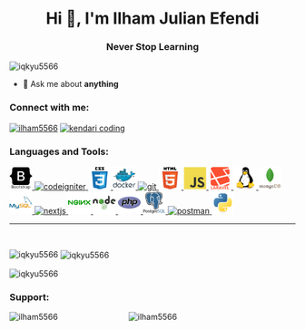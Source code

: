<h1 align="center">Hi 👋, I'm Ilham Julian Efendi</h1>
<h3 align="center">Never Stop Learning</h3>

<p align="left"><img src="https://komarev.com/ghpvc/?username=iqkyu5566&label=Profile%20views&color=0e75b6&style=flat" alt="iqkyu5566" /></p>

- 💬 Ask me about **anything**

<h3 align="left">Connect with me:</h3>
<p align="left">
  <a href="https://linkedin.com/in/ilham5566" target="blank"
    ><img align="center" src="https://raw.githubusercontent.com/rahuldkjain/github-profile-readme-generator/master/src/images/icons/Social/linked-in-alt.svg" alt="ilham5566" height="30" width="40"
  /></a>
  <a href="https://www.youtube.com/c/kendari coding" target="blank"
    ><img align="center" src="https://raw.githubusercontent.com/rahuldkjain/github-profile-readme-generator/master/src/images/icons/Social/youtube.svg" alt="kendari coding" height="30" width="40"
  /></a>
</p>

<h3 align="left">Languages and Tools:</h3>
<p align="left">
  <a href="https://getbootstrap.com" target="_blank" rel="noreferrer"> <img src="https://raw.githubusercontent.com/devicons/devicon/master/icons/bootstrap/bootstrap-plain-wordmark.svg" alt="bootstrap" width="40" height="40" /> </a>
  <a href="https://codeigniter.com" target="_blank" rel="noreferrer"> <img src="https://cdn.worldvectorlogo.com/logos/codeigniter.svg" alt="codeigniter" width="40" height="40" /> </a>
  <a href="https://www.w3schools.com/css/" target="_blank" rel="noreferrer"> <img src="https://raw.githubusercontent.com/devicons/devicon/master/icons/css3/css3-original-wordmark.svg" alt="css3" width="40" height="40" /> </a>
  <a href="https://www.docker.com/" target="_blank" rel="noreferrer"> <img src="https://raw.githubusercontent.com/devicons/devicon/master/icons/docker/docker-original-wordmark.svg" alt="docker" width="40" height="40" /> </a>
  <a href="https://git-scm.com/" target="_blank" rel="noreferrer"> <img src="https://www.vectorlogo.zone/logos/git-scm/git-scm-icon.svg" alt="git" width="40" height="40" /> </a>
  <a href="https://www.w3.org/html/" target="_blank" rel="noreferrer"> <img src="https://raw.githubusercontent.com/devicons/devicon/master/icons/html5/html5-original-wordmark.svg" alt="html5" width="40" height="40" /> </a>
  <a href="https://developer.mozilla.org/en-US/docs/Web/JavaScript" target="_blank" rel="noreferrer">
    <img src="https://raw.githubusercontent.com/devicons/devicon/master/icons/javascript/javascript-original.svg" alt="javascript" width="40" height="40" />
  </a>
  <a href="https://laravel.com/" target="_blank" rel="noreferrer"> <img src="https://raw.githubusercontent.com/devicons/devicon/master/icons/laravel/laravel-plain-wordmark.svg" alt="laravel" width="40" height="40" /> </a>
  <a href="https://www.linux.org/" target="_blank" rel="noreferrer"> <img src="https://raw.githubusercontent.com/devicons/devicon/master/icons/linux/linux-original.svg" alt="linux" width="40" height="40" /> </a>
  <a href="https://www.mongodb.com/" target="_blank" rel="noreferrer"> <img src="https://raw.githubusercontent.com/devicons/devicon/master/icons/mongodb/mongodb-original-wordmark.svg" alt="mongodb" width="40" height="40" /> </a>
  <a href="https://www.mysql.com/" target="_blank" rel="noreferrer"> <img src="https://raw.githubusercontent.com/devicons/devicon/master/icons/mysql/mysql-original-wordmark.svg" alt="mysql" width="40" height="40" /> </a>
  <a href="https://nextjs.org/" target="_blank" rel="noreferrer"> <img src="https://cdn.worldvectorlogo.com/logos/nextjs-2.svg" alt="nextjs" width="40" height="40" /> </a>
  <a href="https://www.nginx.com" target="_blank" rel="noreferrer"> <img src="https://raw.githubusercontent.com/devicons/devicon/master/icons/nginx/nginx-original.svg" alt="nginx" width="40" height="40" /> </a>
  <a href="https://nodejs.org" target="_blank" rel="noreferrer"> <img src="https://raw.githubusercontent.com/devicons/devicon/master/icons/nodejs/nodejs-original-wordmark.svg" alt="nodejs" width="40" height="40" /> </a>
  <a href="https://www.php.net" target="_blank" rel="noreferrer"> <img src="https://raw.githubusercontent.com/devicons/devicon/master/icons/php/php-original.svg" alt="php" width="40" height="40" /> </a>
  <a href="https://www.postgresql.org" target="_blank" rel="noreferrer"> <img src="https://raw.githubusercontent.com/devicons/devicon/master/icons/postgresql/postgresql-original-wordmark.svg" alt="postgresql" width="40" height="40" /> </a>
  <a href="https://postman.com" target="_blank" rel="noreferrer"> <img src="https://www.vectorlogo.zone/logos/getpostman/getpostman-icon.svg" alt="postman" width="40" height="40" /> </a>
  <a href="https://www.python.org" target="_blank" rel="noreferrer"> <img src="https://raw.githubusercontent.com/devicons/devicon/master/icons/python/python-original.svg" alt="python" width="40" height="40" /> </a>
</p>
<hr />
<br />

<p><img align="left" src="https://github-readme-stats.vercel.app/api/top-langs?username=iqkyu5566&show_icons=true&locale=en&layout=compact" alt="iqkyu5566" /></p>

<p>&nbsp;<img align="center" src="https://github-readme-stats.vercel.app/api?username=iqkyu5566&show_icons=true&locale=en" alt="iqkyu5566" /></p>

<p><img align="center" src="https://github-readme-streak-stats.herokuapp.com/?user=iqkyu5566&" alt="iqkyu5566" /></p>

<h3 align="left">Support:</h3>
<p>
  <a href="https://www.buymeacoffee.com/ilham5566"> <img align="left" src="https://cdn.buymeacoffee.com/buttons/v2/default-yellow.png" height="50" width="210" alt="ilham5566" /></a
  ><a href="https://ko-fi.com/ilham5566"> <img align="left" src="https://cdn.ko-fi.com/cdn/kofi3.png?v=3" height="50" width="210" alt="ilham5566" /></a>
</p>
<br /><br />
<br /><br />
